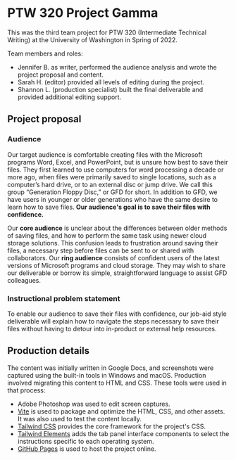 # PTW 320 Project Gamma

This was the third team project for PTW 320 (Intermediate Technical Writing) at the University of Washington in Spring of 2022.

Team members and roles:

- Jennifer B. as writer, performed the audience analysis and wrote the project proposal and content.
- Sarah H. (editor) provided all levels of editing during the project.
- Shannon L. (production specialist) built the final deliverable and provided additional editing support.

## Project proposal

### Audience

Our target audience is comfortable creating files with the Microsoft programs Word, Excel, and PowerPoint, but is unsure how best to save their files. They first learned to use computers for word processing a decade or more ago, when files were primarily saved to single locations, such as a computer’s hard drive, or to an external disc or jump drive. We call this group &ldquo;Generation Floppy Disc,&rdquo; or GFD for short. In addition to GFD, we have users in younger or older generations who have the same desire to learn how to save files. **Our audience's goal is to save their files with confidence.**

Our **core audience** is unclear about the differences between older methods of saving files, and how to perform the same task using newer cloud storage solutions. This confusion leads to frustration around saving their files, a necessary step before files can be sent to or shared with collaborators. Our **ring audience** consists of confident users of the latest versions of Microsoft programs and cloud storage. They may wish to share our deliverable or borrow its simple, straightforward language to assist GFD colleagues.

### Instructional problem statement

To enable our audience to save their files with confidence, our job-aid style deliverable will explain how to navigate the steps necessary to save their files without having to detour into in-product or external help resources.

## Production details

The content was initially written in Google Docs, and screenshots were captured using the built-in tools in Windows and macOS. Production involved migrating this content to HTML and CSS. These tools were used in that process:

- Adobe Photoshop was used to edit screen captures.
- [Vite](https://vitejs.dev/) is used to package and optimize the HTML, CSS, and other assets. It was also used to test the content locally.
- [Tailwind CSS](https://tailwindcss.com) provides the core framework for the project's CSS.
- [Tailwind Elements](https://tailwind-elements.com) adds the tab panel interface components to select the instructions specific to each operating system.
- [GitHub Pages](https://pages.github.com) is used to host the project online.
